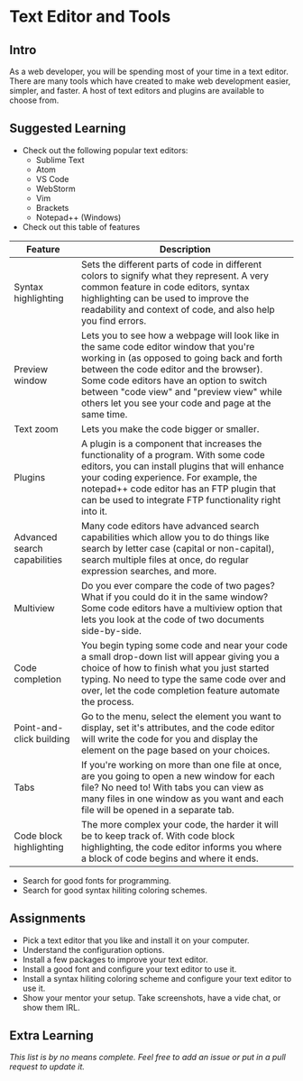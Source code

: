 # Text Editor and Tools

## Intro

As a web developer, you will be spending most of your time in a text editor. There are many tools which have created to make web development easier, simpler, and faster. A host of text editors and plugins are available to choose from.

## Suggested Learning

- Check out the following popular text editors:
  - Sublime Text
  - Atom
  - VS Code
  - WebStorm
  - Vim
  - Brackets
  - Notepad++ (Windows)
- Check out this table of features 

| Feature | Description |
| ---     | ---         |
| Syntax highlighting | Sets the different parts of code in different colors to signify what they represent. A very common feature in code editors, syntax highlighting can be used to improve the readability and context of code, and also help you find errors.  |
| Preview window |  Lets you to see how a webpage will look like in the same code editor window that you're working in (as opposed to going back and forth between the code editor and the browser). Some code editors have an option to switch between "code view" and "preview view" while others let you see your code and page at the same time. |
| Text zoom | Lets you make the code bigger or smaller. |
| Plugins | A plugin is a component that increases the functionality of a program. With some code editors, you can install plugins that will enhance your coding experience. For example, the notepad++ code editor has an FTP plugin that can be used to integrate FTP functionality right into it. |
| Advanced search capabilities  | Many code editors have advanced search capabilities which allow you to do things like search by letter case (capital or non-capital), search multiple files at once, do regular expression searches, and more. |
| Multiview | Do you ever compare the code of two pages? What if you could do it in the same window? Some code editors have a multiview option that lets you look at the code of two documents side-by-side. |
| Code completion | You begin typing some code and near your code a small drop-down list will appear giving you a choice of how to finish what you just started typing. No need to type the same code over and over, let the code completion feature automate the process. |
| Point-and-click building  | Go to the menu, select the element you want to display, set it's attributes, and the code editor will write the code for you and display the element on the page based on your choices. |
| Tabs  | If you're working on more than one file at once, are you going to open a new window for each file? No need to! With tabs you can view as many files in one window as you want and each file will be opened in a separate tab. |
| Code block highlighting | The more complex your code, the harder it will be to keep track of. With code block highlighting, the code editor informs you where a block of code begins and where it ends.  |

- Search for good fonts for programming. 
- Search for good syntax hiliting coloring schemes.

## Assignments

* Pick a text editor that you like and install it on your computer.
* Understand the configuration options. 
* Install a few packages to improve your text editor.
* Install a good font and configure your text editor to use it.
* Install a syntax hiliting coloring scheme and configure your text editor to use it.
* Show your mentor your setup. Take screenshots, have a vide chat, or show them IRL.

## Extra Learning

*This list is by no means complete. Feel free to add an issue or put in a pull request to update it.*
